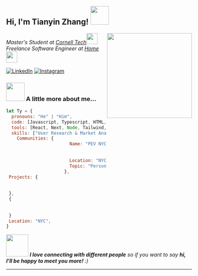 <h2> Hi, I'm Tianyin Zhang! <img src="https://media.giphy.com/media/mGcNjsfWAjY5AEZNw6/giphy.gif" width="50"></h2>

<img align='right' src="https://media4.giphy.com/media/v1.Y2lkPTc5MGI3NjExc2R6aTQ0eXN0ZXFyajd4am1paHY0bnVpZ2p3dThrYmdkeWs2ZmJ5biZlcD12MV9pbnRlcm5hbF9naWZfYnlfaWQmY3Q9Zw/10QncnD0UNuBMI/giphy.gif" width="230">

<p><em>Master's Student at <a href="https://tech.cornell.edu/">Cornell Tech</a><img src="https://media.giphy.com/media/fYSnHlufseco8Fh93Z/giphy.gif" width="30"></br>Freelance Software Engineer at <a href="https://www.tianyinzhang.com/">Home</a><img src="https://media.giphy.com/media/WUlplcMpOCEmTGBtBW/giphy.gif" width="30"> 
</em></p>

[![LinkedIn](https://img.shields.io/badge/LinkedIn-%230077B5.svg?logo=linkedin&logoColor=white)](https://linkedin.com/in/tianyinzhang37) [![Instagram](https://img.shields.io/badge/Instagram-%23E4405F.svg?logo=Instagram&logoColor=white)](https://instagram.com/aka.ty37)

### <img src="https://media.giphy.com/media/VgCDAzcKvsR6OM0uWg/giphy.gif" width="50"> A little more about me...

```javascript
let Ty = {
  pronouns: "He" | "Him",
  code: [Javascript, Typescript, HTML, CSS, Python, SQL],
  tools: [React, Next, Node, Tailwind, Styled-Components, Figma, Docker],
  skills: ["User Research & Market Analysis", "Cross-functional Team Leadership", "AI-Driven Analytics"],
 	Communities: {
                        Name: "PEV NYC",
    										Organizer: "Me",
    										Coorganizer: "Liam Martens"
                        Location: "NYC",
                        Topic: "Personal Electric Vehicle"
                      },
 Projects: {
   											Name: "Cornell Tech Hub",
   											URL: "https://www.cornelltechhub.info/"
 },
 {
   											Name: "PEV NYC",
   											URL: "https://pevnyc.org/"
 }
 Location: "NYC",
}
```

<img src="https://media.giphy.com/media/LnQjpWaON8nhr21vNW/giphy.gif" width="60"> <em><b>I love connecting with different people</b> so if you want to say <b>hi, I'll be happy to meet you more!</b> :)</em>

---
